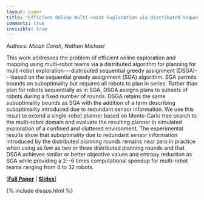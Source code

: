 ```yaml
---
layout: paper
title: "Efficient Online Multi-robot Exploration via Distributed Sequential Greedy Assignment"
comments: true
invisible: true
---
```


<p class="text-left"><i>Authors: Micah Corah, Nathan Michael</i></p>

This work addresses the problem of efficient online exploration and mapping using multi-robot teams via a distributed algorithm for planning for multi-robot exploration---distributed sequential greedy assignment (DSGA)---based on the sequential greedy assignment (SGA) algorithm. SGA permits bounds on suboptimality but requires all robots to plan in series. Rather than plan for robots sequentially as in SGA, DSGA assigns plans to subsets of robots during a fixed number of rounds. DSGA retains the same suboptimality bounds as SGA with the addition of a term describing suboptimality introduced due to redundant sensor information. We use this result to extend a single-robot planner based on Monte-Carlo tree search to the multi-robot domain and evaluate the resulting planner in simulated exploration of a confined and cluttered environment. The experimental results show that suboptimality due to redundant sensor information introduced by the distributed planning rounds remains near zero in practice when using as few as two or three distributed planning rounds and that DSGA achieves similar or better objective values and entropy reduction as SGA while providing a 2--6 times computational speedup for multi-robot teams ranging from 4 to 32 robots.

[<b><a href="/static/papers/26.pdf">Full Paper</a></b> \| <b><a href="/static/slides/26.mp4">Slides</a></b>]

{% include disqus.html %}